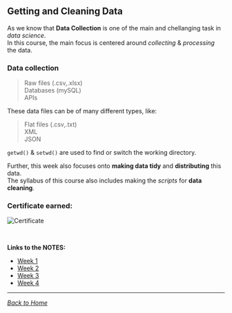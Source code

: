 ## Getting and Cleaning Data

As we know that **Data Collection** is one of the main and chellanging task in _data science_.<br />
In this course, the main focus is centered around _collecting_ & _processing_ the data.

### Data collection
> Raw files (.csv,.xlsx)<br />
> Databases (mySQL)<br />
> APIs

These data files can be of many different types, like:
> Flat files (.csv,.txt)<br />
> XML<br />
> JSON

```getwd()``` & ```setwd()``` are used to find or switch the working directory.<br />

Further, this week also focuses onto **making data tidy** and **distributing** this data.<br />
The syllabus of this course also includes making the _scripts_ for **data cleaning**.

### Certificate earned:
![Certificate](Certificate.png)

<br />

**Links to the NOTES:**
* [Week 1](week1)
* [Week 2](week2)
* [Week 3](week3)
* [Week 4](week4)

<hr />

[_Back to Home_](../)

